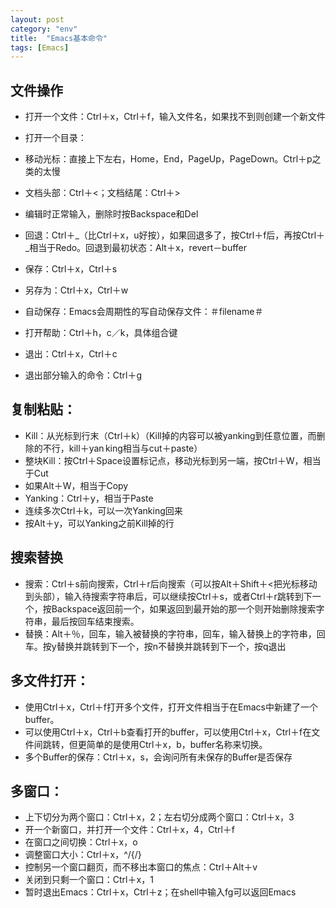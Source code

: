 ```yaml
---
layout: post
category: "env"
title:  "Emacs基本命令"
tags: [Emacs]
---
```


## 文件操作
* 打开一个文件：Ctrl＋x，Ctrl＋f，输入文件名，如果找不到则创建一个新文件
* 打开一个目录：

* 移动光标：直接上下左右，Home，End，PageUp，PageDown。Ctrl＋p之类的太慢
* 文档头部：Ctrl＋<；文档结尾：Ctrl＋>

* 编辑时正常输入，删除时按Backspace和Del
* 回退：Ctrl＋_（比Ctrl＋x，u好按），如果回退多了，按Ctrl＋f后，再按Ctrl＋_相当于Redo。回退到最初状态：Alt＋x，revert－buffer

* 保存：Ctrl＋x，Ctrl＋s
* 另存为：Ctrl＋x，Ctrl＋w
* 自动保存：Emacs会周期性的写自动保存文件：＃filename＃

* 打开帮助：Ctrl＋h，c／k，具体组合键
* 退出：Ctrl＋x，Ctrl＋c
* 退出部分输入的命令：Ctrl＋g

## 复制粘贴：
* Kill：从光标到行末（Ctrl＋k）（Kill掉的内容可以被yanking到任意位置，而删除的不行，kill＋yan king相当与cut＋paste）
* 整块Kill：按Ctrl＋Space设置标记点，移动光标到另一端，按Ctrl＋W，相当于Cut
* 如果Alt＋W，相当于Copy
* Yanking：Ctrl＋y，相当于Paste
* 连续多次Ctrl＋k，可以一次Yanking回来
* 按Alt＋y，可以Yanking之前Kill掉的行


## 搜索替换
* 搜索：Ctrl＋s前向搜索，Ctrl＋r后向搜索（可以按Alt＋Shift＋<把光标移动到头部），输入待搜索字符串后，可以继续按Ctrl＋s，或者Ctrl＋r跳转到下一个，按Backspace返回前一个，如果返回到最开始的那一个则开始删除搜索字符串，最后按回车结束搜索。
* 替换：Alt＋％，回车，输入被替换的字符串，回车，输入替换上的字符串，回车。按y替换并跳转到下一个，按n不替换并跳转到下一个，按q退出


## 多文件打开：
* 使用Ctrl＋x，Ctrl＋f打开多个文件，打开文件相当于在Emacs中新建了一个buffer。
* 可以使用Ctrl＋x，Ctrl＋b查看打开的buffer，可以使用Ctrl＋x，Ctrl＋f在文件间跳转，但更简单的是使用Ctrl＋x，b，buffer名称来切换。
* 多个Buffer的保存：Ctrl＋x，s，会询问所有未保存的Buffer是否保存

## 多窗口：
* 上下切分为两个窗口：Ctrl＋x，2；左右切分成两个窗口：Ctrl＋x，3
* 开一个新窗口，并打开一个文件：Ctrl＋x，4，Ctrl＋f
* 在窗口之间切换：Ctrl＋x，o
* 调整窗口大小：Ctrl＋x，^/{/}
* 控制另一个窗口翻页，而不移出本窗口的焦点：Ctrl＋Alt＋v
* 关闭到只剩一个窗口：Ctrl＋x，1
* 暂时退出Emacs：Ctrl＋x，Ctrl＋z；在shell中输入fg可以返回Emacs

